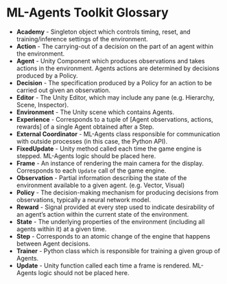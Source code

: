 # ML-Agents Toolkit Glossary

- **Academy** - Singleton object which controls timing, reset, and training/inference settings of the environment.
- **Action** - The carrying-out of a decision on the part of an agent within the environment.
- **Agent** - Unity Component which produces observations and takes actions in the environment. Agents actions are determined by decisions produced by a Policy.
- **Decision** - The specification produced by a Policy for an action to be carried out given an observation.
- **Editor** - The Unity Editor, which may include any pane (e.g. Hierarchy, Scene, Inspector).
- **Environment** - The Unity scene which contains Agents.
- **Experience** - Corresponds to a tuple of [Agent observations, actions, rewards] of a single Agent obtained after a Step.
- **External Coordinator** - ML-Agents class responsible for communication with outside processes (in this case, the Python API).
- **FixedUpdate** - Unity method called each time the game engine is stepped. ML-Agents logic should be placed here.
- **Frame** - An instance of rendering the main camera for the display. Corresponds to each `Update` call of the game engine.
- **Observation** - Partial information describing the state of the environment available to a given agent. (e.g. Vector, Visual)
- **Policy** - The decision-making mechanism for producing decisions from observations, typically a neural network model.
- **Reward** - Signal provided at every step used to indicate desirability of an agent’s action within the current state of the environment.
- **State** - The underlying properties of the environment (including all agents within it) at a given time.
- **Step** - Corresponds to an atomic change of the engine that happens between Agent decisions.
- **Trainer** - Python class which is responsible for training a given group of Agents.
- **Update** - Unity function called each time a frame is rendered. ML-Agents logic should not be placed here.
